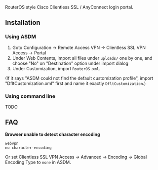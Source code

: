 RouterOS style Cisco Clientless SSL / AnyConnect login portal.

## Installation

### Using ASDM

1. Goto Configuration -> Remote Access VPN -> Clientless SSL VPN Access -> Portal
2. Under Web Contents, import all files under `uploads/` one by one, and choose "No" on "Destination" option under import dialog
3. Under Customization, import `RouterOS.xml`.

(If it says "ASDM could not find the default customization profile", import "DfltCustomization.xml" first and name it exactly `DfltCustomization`.)

### Using command line

TODO

## FAQ

**Browser unable to detect character encoding**

```
webvpn
no character-encoding
```

Or set Clientless SSL VPN Access -> Advanced -> Encoding -> Global Encoding Type to `none` in ASDM.